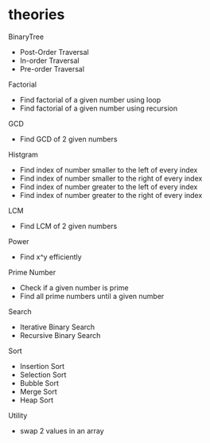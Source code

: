 # theories

BinaryTree
- Post-Order Traversal
- In-order Traversal
- Pre-order Traversal

Factorial
- Find factorial of a given number using loop
- Find factorial of a given number using recursion

GCD
- Find GCD of 2 given numbers

Histgram
- Find index of number smaller to the left of every index
- Find index of number smaller to the right of every index
- Find index of number greater to the left of every index
- Find index of number greater to the right of every index

LCM
- Find LCM of 2 given numbers

Power
- Find x^y efficiently

Prime Number
- Check if a given number is prime
- Find all prime numbers until a given number

Search
- Iterative Binary Search
- Recursive Binary Search

Sort
- Insertion Sort
- Selection Sort
- Bubble Sort
- Merge Sort
- Heap Sort

Utility
- swap 2 values in an array